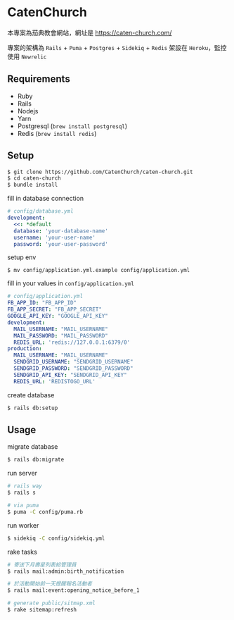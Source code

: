 # CatenChurch

本專案為茄典教會網站，網址是 <https://caten-church.com/>

專案的架構為 `Rails` + `Puma` + `Postgres` + `Sidekiq` + `Redis` 架設在 `Heroku`，監控使用 `Newrelic`

## Requirements

- Ruby
- Rails
- Nodejs
- Yarn
- Postgresql (`brew install postgresql`)
- Redis (`brew install redis`)

## Setup

```sh
$ git clone https://github.com/CatenChurch/caten-church.git
$ cd caten-church
$ bundle install
```

fill in database connection

```yml
# config/database.yml
development:
  <<: *default
  database: 'your-database-name'
  username: 'your-user-name'
  password: 'your-user-password'
```

setup env

```
$ mv config/application.yml.example config/application.yml
```

fill in your values in `config/application.yml`

```yml
# config/application.yml
FB_APP_ID: "FB_APP_ID"
FB_APP_SECRET: "FB_APP_SECRET"
GOOGLE_API_KEY: "GOOGLE_API_KEY"
development:
  MAIL_USERNAME: "MAIL_USERNAME"
  MAIL_PASSWORD: "MAIL_PASSWORD"
  REDIS_URL: 'redis://127.0.0.1:6379/0'
production:
  MAIL_USERNAME: "MAIL_USERNAME"
  SENDGRID_USERNAME: "SENDGRID_USERNAME"
  SENDGRID_PASSWORD: "SENDGRID_PASSWORD"
  SENDGRID_API_KEY: "SENDGRID_API_KEY"
  REDIS_URL: 'REDISTOGO_URL'
```

create database

```sh
$ rails db:setup
```

## Usage

migrate database

```sh
$ rails db:migrate
```

run server

```sh
# rails way
$ rails s

# via puma
$ puma -C config/puma.rb
```

run worker

```sh
$ sidekiq -C config/sidekiq.yml
```

rake tasks

```sh
# 寄送下月壽星列表給管理員
$ rails mail:admin:birth_notification

# 於活動開始前一天提醒報名活動者
$ rails mail:event:opening_notice_before_1

# generate public/sitmap.xml
$ rake sitemap:refresh
```

